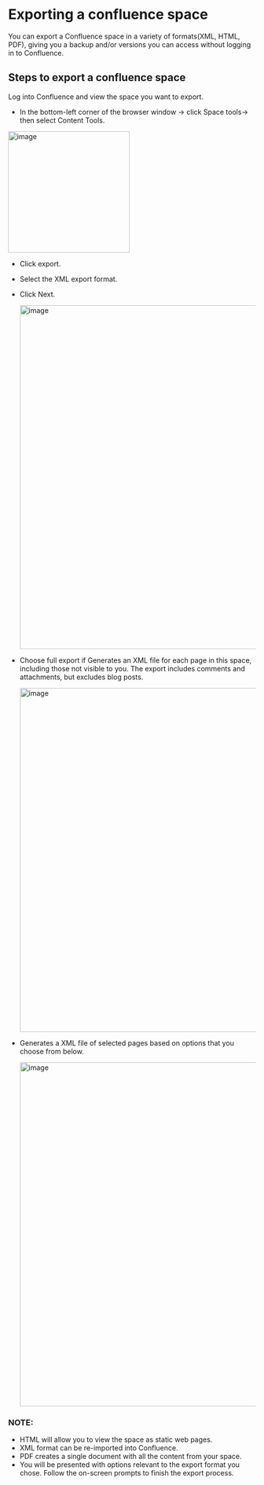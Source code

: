 # Exporting a confluence space

You can export a Confluence space in a variety of formats(XML, HTML, PDF), giving you a backup and/or versions you can access without logging in to Confluence.

## Steps to export a confluence space

Log into Confluence and view the space you want to export.
* In the bottom-left corner of the browser window -> click Space tools-> then select Content Tools.
 <img width="247" alt="image" src="https://github.dxc.com/storage/user/98562/files/16d3bec8-fc2d-47d2-ab6a-bfd4cd6e5d46">
 
* Click export.
* Select the XML export format.
* Click Next.
 
  <img width="700" alt="image" src=https://github.dxc.com/storage/user/98562/files/8d45c6d2-6129-4233-befb-c8b7a15ba538>
  
* Choose full export if Generates an XML file for each page in this space, including those not visible to you. The export includes comments and attachments, but excludes blog posts.  
  
  <img width="700" alt="image" src=https://github.dxc.com/storage/user/98562/files/6c46e8f9-9e43-4ba6-b6d6-b52781dd7c79>
  
* Generates a XML file of selected pages based on options that you choose from below.

  <img width="700" alt="image" src=https://github.dxc.com/storage/user/98562/files/ba9a4022-d680-4cb8-8793-e01390dd4b1f>



### NOTE:
* HTML will allow you to view the space as static web pages.
* XML format can be re-imported into Confluence.
* PDF creates a single document with all the content from your space.
* You will be presented with options relevant to the export format you chose. Follow the on-screen prompts to finish the export process.   
